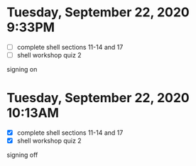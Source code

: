# Tuesday, September 22, 2020 9:33PM
- [ ] complete shell sections 11-14 and 17
- [ ] shell workshop quiz 2

signing on

# Tuesday, September 22, 2020 10:13AM
- [x] complete shell sections 11-14 and 17
- [x] shell workshop quiz 2

signing off